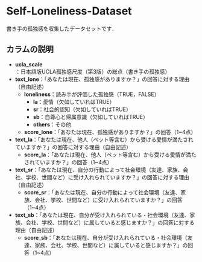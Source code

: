 # Self-Loneliness-Dataset

書き手の孤独感を収集したデータセットです．  

## カラムの説明
* **ucla_scale**：日本語版UCLA孤独感尺度（第3版）の総点（書き手の孤独感）  
* **text_lone**：「あなたは現在、孤独感がありますか？」の回答に対する理由（自由記述）  
  * **loneliness**：読み手が評価した孤独感（TRUE，FALSE）  
    * **la**：愛情（欠如していればTRUE）  
    * **sr**：社会的認知（欠如していればTRUE）  
    * **sb**：自尊心と帰属意識（欠如していればTRUE）  
    * **others**：その他  
  * **score_lone**：「あなたは現在、孤独感がありますか？」の回答（1\~4点）  
* **text_la**：「あなたは現在、他人（ペット等含む）から受ける愛情が満たされていますか？」の回答に対する理由（自由記述）  
  * **score_la**：「あなたは現在、他人（ペット等含む）から受ける愛情が満たされていますか？」の回答（1\~4点）  
* **text_sr**：「あなたは現在、自分の行動によって社会環境（友達、家族、会社、学校、世間など）に受け入れられていますか？」の回答に対する理由（自由記述）  
  * **score_sr**：「あなたは現在、自分の行動によって社会環境（友達、家族、会社、学校、世間など）に受け入れられていますか？」の回答（1\~4点）  
* **text_sb**：「あなたは現在、自分が受け入れられている・社会環境（友達、家族、会社、学校、世間など）に属していると感じますか？」の回答に対する理由（自由記述）  
  * **score_sb**：「あなたは現在、自分が受け入れられている・社会環境（友達、家族、会社、学校、世間など）に属していると感じますか？」の回答（1\~4点）  
